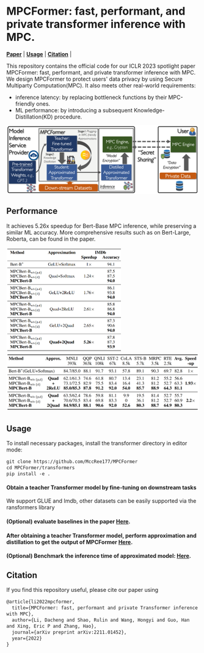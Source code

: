 # MPCFormer: fast, performant, and private transformer inference with MPC.
[**Paper**](https://arxiv.org/pdf/2211.01452.pdf) | 
[**Usage**](#usage) |
[**Citation**](#citation) |

This repository contains the official code for our ICLR 2023 spotlight paper MPCFormer: fast, performant, and private transformer inference with MPC.
We design MPCFormer to protect users' data privacy by using Secure Multiparty Computation(MPC). It also meets other real-world requirements:
- inference latency: by replacing bottleneck functions by their MPC-friendly ones.
- ML performance: by introducing a subsequent Knowledge-Distillation(KD) procedure.

<img src="figures/workflow.png" width="600">

## Performance 
It achieves 5.26x speedup for Bert-Base MPC inference, while preserving a similar ML accuracy. More comprehensive results such as on Bert-Large, Roberta, can be found in the paper.

<img src="figures/result_imdb.PNG" width="300"> <img src="figures/result_glue.PNG" width="600">

## Usage
To install necessary packages, install the transformer directory in editor mode:
    
    git clone https://github.com/MccRee177/MPCFormer
    cd MPCFormer/transformers
    pip install -e .

#### Obtain a teacher Transformer model by fine-tuning on downstream tasks 
We support GLUE and Imdb, other datasets can be easily supported via the ransformers library

#### (Optional) evaluate baselines in the paper [**Here**](src/baselines).

#### After obtaining a teacher Transformer model, perform approximation and distillation to get the output of MPCFormer [**Here**](src/main).

#### (Optional) Benchmark the inference time of approximated model: [**Here**](src/benchmark).


## Citation
If you find this repository useful, please cite our paper using
````
@article{li2022mpcformer,
  title={MPCFormer: fast, performant and private Transformer inference with MPC},
  author={Li, Dacheng and Shao, Rulin and Wang, Hongyi and Guo, Han and Xing, Eric P and Zhang, Hao},
  journal={arXiv preprint arXiv:2211.01452},
  year={2022}
}
````

 



